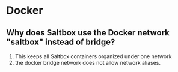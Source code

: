 # Docker

## Why does Saltbox use the Docker network "saltbox" instead of bridge?

1. This keeps all Saltbox containers organized under one network
2. the docker bridge network does not allow network aliases.
